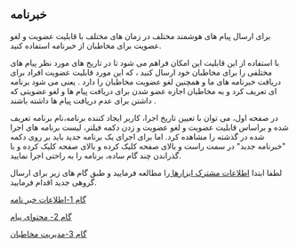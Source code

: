 ﻿## خبرنامه

برای ارسال پیام های هوشمند مختلف در زمان های مختلف با قابلیت عضویت و لغو عضویت برای مخاطبان از خبرنامه استفاده کنید.

با استفاده از این قابلیت این امکان فراهم می شود تا در تاریخ های مورد نظر پیام های مختلفی را برای مخاطبان خود ارسال کنید ، که این مورد قابلیت عضویت افراد  برای دریافت خبرنامه های ما و همچنین لغو عضویت مخاطبان را دارد . یعنی می شود برنامه ای تعریف کرد و به مخاطبان اجازه عضو شدن برای دریافت پیام ها و لغو عضویتی که داشتن برای عدم دریافت پیام ها داشته باشند .

در صفحه اول، می توان با تعیین تاریخ اجرا، کاربر ایجاد کننده برنامه،نام برنامه تعریف شده و براساس قابلیت عضویت و لغو عضویت و زدن دکمه فیلتر، لیست برنامه های اجرا شده در گذشته را مشاهده کرد. اما برای اجرای یک برنامه جدید باید بر روی دکمه "خبرنامه جدید" در سمت راست و بالای صفحه کلیک کرده و بالای صفحه کلیک کرده و با گذراندن چند گام ساده، برنامه را به راحتی اجرا نمایید.

لطفا ابتدا  <a href="moshtarak-abzar.md" target="_blank">اطلاعات مشترک ابزارها </a>را مطالعه فرمایید و طبق گام های زیر برای ارسال گروهی جدید اقدام فرمایید.

<a href="1-avalie%2Favalie-khabar.md" target="_blank">گام 1-اطلاعات خبر نامه</a>

<a href="2-tanzim-matn%2Ftanzim-matn-khabar.md" target="_blank">گام 2- محتوای پیام</a>

<a href="3-entekhab-mokhatab%2Fentekhab-mokhatab.md" target="_blank">گام 3-مدیریت مخاطبان</a>





